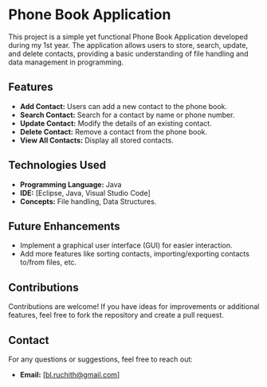 # Phone Book Application

This project is a simple yet functional Phone Book Application developed during my 1st year. The application allows users to store, search, update, and delete contacts, providing a basic understanding of file handling and data management in programming.

## Features

- **Add Contact:** Users can add a new contact to the phone book.
- **Search Contact:** Search for a contact by name or phone number.
- **Update Contact:** Modify the details of an existing contact.
- **Delete Contact:** Remove a contact from the phone book.
- **View All Contacts:** Display all stored contacts.

## Technologies Used

- **Programming Language:** Java
- **IDE:** [Eclipse, Java, Visual Studio Code]
- **Concepts:** File handling, Data Structures.

## Future Enhancements

- Implement a graphical user interface (GUI) for easier interaction.
- Add more features like sorting contacts, importing/exporting contacts to/from files, etc.

## Contributions

Contributions are welcome! If you have ideas for improvements or additional features, feel free to fork the repository and create a pull request.

## Contact

For any questions or suggestions, feel free to reach out:

- **Email:** [bl.ruchith@gmail.com]



